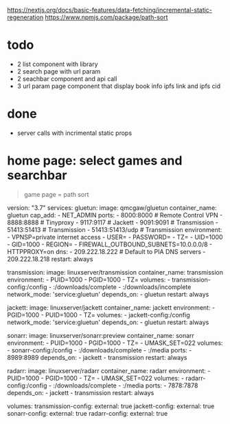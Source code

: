https://nextjs.org/docs/basic-features/data-fetching/incremental-static-regeneration
https://www.npmjs.com/package/path-sort

# todo

- 2 list component with library
- 2 search page with url param
- 2 seachbar component and api call
- 3 url param page component that display book info ipfs link and ipfs cid

# done

- server calls with incrimental static props


# home page: select games and searchbar
> game page = path sort


version: "3.7"
services:
  gluetun:
    image: qmcgaw/gluetun
    container_name: gluetun
    cap_add:
      - NET_ADMIN
    ports:
      - 8000:8000 # Remote Control VPN
      - 8888:8888 # Tinyproxy
      - 9117:9117 # Jackett
      - 9091:9091 # Transmission
      - 51413:51413 # Transmission
      - 51413:51413/udp # Transmission
    environment:
      - VPNSP=private internet access
      - USER=<your username>
      - PASSWORD=<your password>
      - TZ=<your timezone>
      - UID=1000
      - GID=1000
      - REGION=<your region>
      - FIREWALL_OUTBOUND_SUBNETS=10.0.0.0/8
      - HTTPPROXY=on
    dns:
      - 209.222.18.222 # Default to PIA DNS servers
      - 209.222.18.218
    restart: always

  transmission:
    image: linuxserver/transmission
    container_name: transmission
    environment:
      - PUID=1000
      - PGID=1000
      - TZ=<your timezone>
    volumes:
      - transmission-config:/config
      - <your folder>:/downloads/complete
      - <your folder>:/downloads/incomplete
    network_mode: 'service:gluetun'
    depends_on:
      - gluetun
    restart: always

  jackett:
    image: linuxserver/jackett
    container_name: jackett
    environment:
      - PGID=1000
      - PUID=1000
      - TZ=<your timezone>
    volumes:
      - jackett-config:/config
    network_mode: 'service:gluetun'
    depends_on:
      - gluetun
    restart: always

  sonarr:
    image: linuxserver/sonarr:preview
    container_name: sonarr
    environment:
      - PUID=1000
      - PGID=1000
      - TZ=<your timezone>
      - UMASK_SET=022
    volumes:
      - sonarr-config:/config
      - <your folder>:/downloads/complete
      - <your folder>:/media
    ports:
      - 8989:8989
    depends_on:
      - jackett
      - transmission
    restart: always

  radarr:
    image: linuxserver/radarr
    container_name: radarr
    environment:
      - PUID=1000
      - PGID=1000
      - TZ=<your timezone>
      - UMASK_SET=022
    volumes:
      - radarr-config:/config
      - <your folder>:/downloads/complete
      - <your folder>:/media
    ports:
      - 7878:7878
    depends_on:
      - jackett
      - transmission
    restart: always

volumes:
  transmission-config:
    external: true
  jackett-config:
    external: true
  sonarr-config:
    external: true
  radarr-config:
    external: true